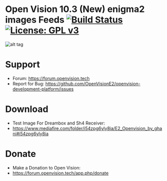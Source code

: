 Open Vision 10.3 (New) enigma2 images Feeds [![Build Status](https://travis-ci.org/OpenVisionE2/openvision-development-platform.svg?branch=develop)](https://travis-ci.org/OpenVisionE2/openvision-development-platform) [![License: GPL v3](https://img.shields.io/badge/License-GPLv3-blue.svg)](https://www.gnu.org/licenses/gpl-3.0)
=====================================
![alt tag](https://raw.github.com/OpenVisionE2/openvision-development-platform/develop/meta-openvision/recipes-openvision/bootlogo/openvision-bootlogo/bootlogo.jpg)



# Support
* Forum: https://forum.openvision.tech
* Report for Bug: https://github.com/OpenVisionE2/openvision-development-platform/issues


# Download
* Test Image For Dreambox and Sh4 Receiver:
* https://www.mediafire.com/folder/i54zpg6yly8ia/E2_Openvision_by_ghani#i54zpg6yly8ia


# Donate
* Make a Donation to Open Vision:
* https://forum.openvision.tech/app.php/donate

